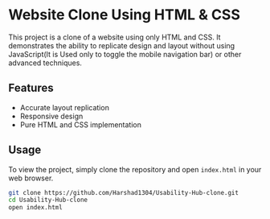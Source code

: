 # Website Clone Using HTML & CSS

This project is a clone of a website using only HTML and CSS. It demonstrates the ability to replicate design and layout without using JavaScript(It is Used only to toggle the mobile navigation bar) or other advanced techniques.

## Features

- Accurate layout replication
- Responsive design
- Pure HTML and CSS implementation

## Usage

To view the project, simply clone the repository and open `index.html` in your web browser.

```sh
git clone https://github.com/Harshad1304/Usability-Hub-clone.git
cd Usability-Hub-clone
open index.html
``` 
